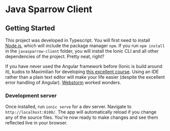 # Java Sparrow Client

## Getting Started

This project was developed in Typescript. You will first need to install [Node.js](https://nodejs.org/en/), which will include the package manager `npm`. If you run `npm install` in the `javasparrow-client` folder, you will install the Ionic CLI and all other dependencies of the project. Pretty neat, right?

If you have never used the Angular framework before (Ionic is build around it), kudos to Maximilian for developing [this excellent course](https://www.udemy.com/the-complete-guide-to-angular-2/). Using an IDE rather than a plain text editor will make your life easier (despite the excellent error handling of Angular). [Webstorm](https://www.jetbrains.com/webstorm/) worked wonders.

### Development server

Once installed, run `ionic serve` for a dev server. Navigate to `http://localhost:8100/`. The app will automatically reload if you change any of the source files. You're now ready to make changes and see them reflected live in your browser.
